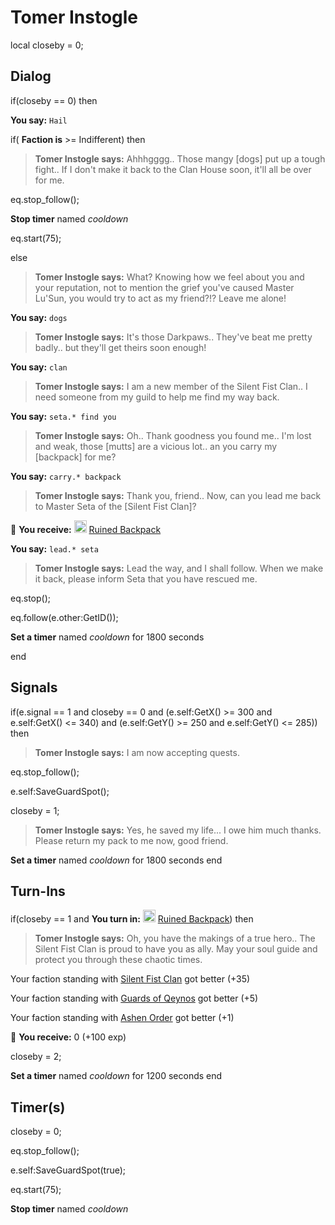 # Tomer Instogle
local closeby = 0;

## Dialog

if(closeby == 0) then


**You say:** `Hail`







if( **Faction is** >= Indifferent) then 




>**Tomer Instogle says:** Ahhhgggg.. Those mangy [dogs] put up a tough fight.. If I don't make it back to the Clan House soon, it'll all be over for me.




eq.stop_follow();




**Stop timer** named *cooldown*




eq.start(75);



else




>**Tomer Instogle says:** What? Knowing how we feel about you and your reputation, not to mention the grief you've caused Master Lu'Sun, you would try to act as my friend?!?  Leave me alone!




**You say:** `dogs`




>**Tomer Instogle says:** It's those Darkpaws.. They've beat me pretty badly.. but they'll get theirs soon enough!


**You say:** `clan`




>**Tomer Instogle says:** I am a new member of the Silent Fist Clan.. I need someone from my guild to help me find my way back.


**You say:** `seta.* find you`




>**Tomer Instogle says:** Oh.. Thank goodness you found me.. I'm lost and weak, those [mutts] are a vicious lot.. an you carry my [backpack] for me?


**You say:** `carry.* backpack`




>**Tomer Instogle says:** Thank you, friend.. Now, can you lead me back to Master Seta of the [Silent Fist Clan]? 



 &#127873; **You receive:**  <img style="background:url(/static/icons/blank_slot.gif);width:20px;height:20px;" src="/static/icons/item_565.png" alt="" /> <a
                                href="/item/13769" data-url="13769" class="tooltip-link link">Ruined Backpack</a>


**You say:** `lead.* seta`




>**Tomer Instogle says:** Lead the way, and I shall follow. When we make it back, please inform Seta that you have rescued me.



eq.stop();



eq.follow(e.other:GetID());



**Set a timer** named *cooldown* for 1800 seconds

end

## Signals

if(e.signal == 1 and closeby == 0 and (e.self:GetX() >= 300 and e.self:GetX() <= 340) and (e.self:GetY() >= 250 and e.self:GetY() <= 285)) then


>**Tomer Instogle says:** I am now accepting quests.


eq.stop_follow();


e.self:SaveGuardSpot();


closeby = 1;


>**Tomer Instogle says:** Yes, he saved my life...  I owe him much thanks.  Please return my pack to me now, good friend.


**Set a timer** named *cooldown* for 1800 seconds
end

## Turn-Ins



if(closeby == 1 and  **You turn in:** <img style="background:url(/static/icons/blank_slot.gif);width:20px;height:20px;" src="/static/icons/item_565.png" alt="" /> <a
                                href="/item/13769" data-url="13769" class="tooltip-link link">Ruined Backpack</a>) then 


>**Tomer Instogle says:** Oh, you have the makings of a true hero.. The Silent Fist Clan is proud to have you as ally. May your soul guide and protect you through these chaotic times.





Your faction standing with [Silent Fist Clan](/faction/309) got better (<span class='text-success'>+35</span>)



Your faction standing with [Guards of Qeynos](/faction/262) got better (<span class='text-success'>+5</span>)




Your faction standing with [Ashen Order](/faction/361) got better (<span class='text-success'>+1</span>)




 &#127873; **You receive:** 0 (+100 exp)

 


closeby = 2;


**Set a timer** named *cooldown* for 1200 seconds
end

## Timer(s)

closeby = 0;

eq.stop_follow();

e.self:SaveGuardSpot(true);

eq.start(75);

**Stop timer** named *cooldown*
